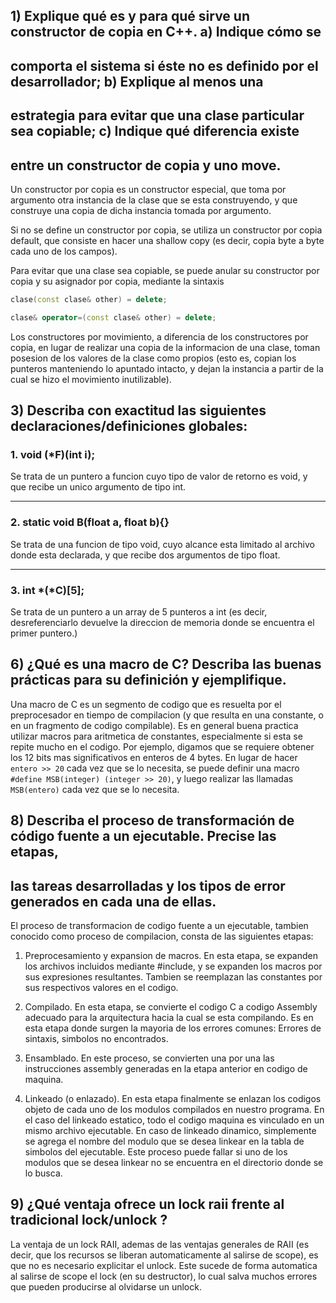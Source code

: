 ## 1) Explique qué es y para qué sirve un constructor de copia en C++. a) Indique cómo se
## comporta el sistema si éste no es definido por el desarrollador; b) Explique al menos una
## estrategia para evitar que una clase particular sea copiable; c) Indique qué diferencia existe
## entre un constructor de copia y uno move.

Un constructor por copia es un constructor especial, que toma por argumento otra instancia de la clase que se 
esta construyendo, y que construye una copia de dicha instancia tomada por argumento. 

Si no se define un constructor por copia, se utiliza un constructor por copia default, que consiste en hacer una
shallow copy (es decir, copia byte a byte cada uno de los campos). 

Para evitar que una clase sea copiable, se puede anular su constructor por copia y su asignador por copia, mediante
la sintaxis 

```C++
clase(const clase& other) = delete;

clase& operator=(const clase& other) = delete;
```

Los constructores por movimiento, a diferencia de los constructores por copia, en lugar de realizar una copia 
de la informacion de una clase, toman posesion de los valores de la clase como propios (esto es, copian los punteros 
manteniendo lo apuntado intacto, y dejan la instancia a partir de la cual se hizo el movimiento inutilizable).

## 3) Describa con exactitud las siguientes declaraciones/definiciones globales:
### 1. void (*F)(int i);
Se trata de un puntero a funcion cuyo tipo de valor de retorno es void, y que recibe un unico argumento de tipo int.

---
### 2. static void B(float a, float b){}
Se trata de una funcion de tipo void, cuyo alcance esta limitado al archivo donde esta declarada, y que recibe dos argumentos
de tipo float.

---
### 3. int *(*C)[5];
Se trata de un puntero a un array de 5 punteros a int (es decir, desreferenciarlo devuelve la direccion de memoria 
donde se encuentra el primer puntero.)


## 6) ¿Qué es una macro de C? Describa las buenas prácticas para su definición y ejemplifique.

Una macro de C es un segmento de codigo que es resuelta por el preprocesador en tiempo de compilacion (y que resulta en 
una constante, o en un fragmento de codigo compilable). Es en general buena practica utilizar macros para 
aritmetica de constantes, especialmente si esta se repite mucho en el codigo. Por ejemplo, digamos que se requiere 
obtener los 12 bits mas significativos en enteros de 4 bytes. En lugar de hacer ```entero >> 20``` cada vez que 
se lo necesita, se puede definir una macro ```#define MSB(integer) (integer >> 20)```, y luego realizar las llamadas
```MSB(entero)``` cada vez que se lo necesita.


## 8) Describa el proceso de transformación de código fuente a un ejecutable. Precise las etapas,
## las tareas desarrolladas y los tipos de error generados en cada una de ellas.

El proceso de transformacion de codigo fuente a un ejecutable, tambien conocido como proceso de compilacion, consta de las siguientes etapas: 

1) Preprocesamiento y expansion de macros. En esta etapa, se expanden los archivos incluidos mediante #include, y se expanden los macros por sus
expresiones resultantes. Tambien se reemplazan las constantes por sus respectivos valores en el codigo. 

2) Compilado. En esta etapa, se convierte el codigo C a codigo Assembly adecuado para la arquitectura hacia la cual se esta compilando. Es en esta etapa 
donde surgen la mayoria de los errores comunes: Errores de sintaxis, simbolos no encontrados. 

3) Ensamblado. En este proceso, se convierten una por una las instrucciones assembly generadas en la etapa anterior en codigo de maquina. 

4) Linkeado (o enlazado). En esta etapa finalmente se enlazan los codigos objeto de cada uno de los modulos compilados en nuestro programa. En el caso del 
linkeado estatico, todo el codigo maquina es vinculado en un mismo archivo ejecutable. En caso de linkeado dinamico, simplemente se agrega el nombre
del modulo que se desea linkear en la tabla de simbolos del ejecutable. Este proceso puede fallar si uno de los modulos que se desea linkear no se encuentra 
en el directorio donde se lo busca. 

## 9) ¿Qué ventaja ofrece un lock raii frente al tradicional lock/unlock ?

La ventaja de un lock RAII, ademas de las ventajas generales de RAII (es decir, que los recursos se liberan automaticamente al salirse de scope), es que no es 
necesario explicitar el unlock. Este sucede de forma automatica al salirse de scope el lock (en su destructor), lo cual salva muchos errores que pueden producirse
al olvidarse un unlock.